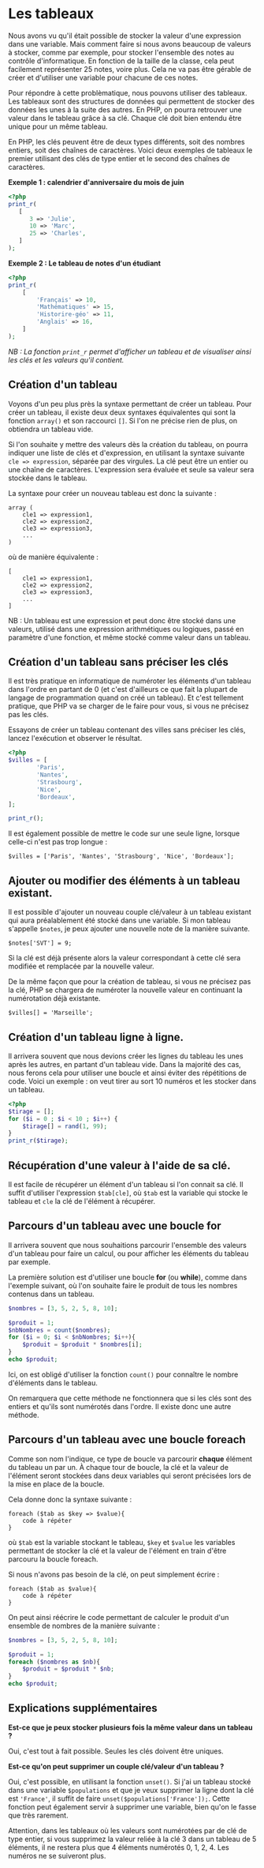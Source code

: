 # Les tableaux

Nous avons vu qu'il était possible de stocker la valeur d'une expression dans une variable. Mais comment faire si nous avons 
beaucoup de valeurs à stocker, comme par exemple, pour stocker l'ensemble des notes au contrôle d'informatique. En fonction de
la taille de la classe, cela peut facilement représenter 25 notes, voire plus. Cela ne va pas être gérable de créer et d'utiliser
une variable pour chacune de ces notes.

Pour répondre à cette problèmatique, nous pouvons utiliser des tableaux. Les tableaux sont des structures de données qui permettent de 
stocker des données les unes à la suite des autres. En PHP, on pourra retrouver une valeur dans le tableau grâce à sa clé. Chaque clé doit
bien entendu être unique pour un même tableau.

En PHP, les clés peuvent être de deux types différents, soit des nombres entiers, soit des chaînes de caractères. Voici deux exemples de tableaux
le premier utilisant des clés de type entier et le second des chaînes de caractères. 

**Exemple 1 : calendrier d'anniversaire du mois de juin** 
``` php runnable
<?php
print_r(
   [
      3 => 'Julie',
      10 => 'Marc',
      25 => 'Charles',
   ]
);
```

**Exemple 2 : Le tableau de notes d'un étudiant**
``` php runnable
<?php
print_r(
    [
        'Français' => 10,
        'Mathématiques' => 15,
        'Historire-géo' => 11,
        'Anglais' => 16,
    ]
);
```

*NB : La fonction `print_r` permet d'afficher un tableau et de visualiser ainsi les clés et les valeurs qu'il contient.*

## Création d'un tableau

Voyons d'un peu plus près la syntaxe permettant de créer un tableau. Pour créer un tableau, il existe deux deux syntaxes équivalentes qui sont 
la fonction `array()` et son raccourci `[]`. Si l'on ne précise rien de plus, on obtiendra un tableau vide.

Si l'on souhaite y mettre des valeurs dès la création du tableau, on pourra indiquer une liste de clés et d'expression, en utilisant la syntaxe suivante 
`cle => expression`, séparée par des virgules. La clé peut être un entier ou une chaîne de caractères. L'expression sera évaluée et seule sa valeur sera stockée dans le tableau.

La syntaxe pour créer un nouveau tableau est donc la suivante :
```
array (
    cle1 => expression1,
    cle2 => expression2,
    cle3 => expression3,
    ...
)
```

où de manière équivalente : 

```
[
    cle1 => expression1,
    cle2 => expression2,
    cle3 => expression3,
    ...
]
```

NB : Un tableau est une expression et peut donc être stocké dans une valeurs, utilisé dans une expression arithmétiques ou logiques, passé en paramètre 
d'une fonction, et même stocké comme valeur dans un tableau.

## Création d'un tableau sans préciser les clés

Il est très pratique en informatique de numéroter les éléments d'un tableau dans l'ordre en partant de 0 (et c'est d'ailleurs ce que fait la plupart
de langage de programmation quand on créé un tableau). Et c'est tellement pratique, que PHP va se charger de le faire pour vous, si vous ne précisez
pas les clés. 

Essayons de créer un tableau contenant des villes sans préciser les clés, lancez l'exécution et observer le résultat.
``` php runnable
<?php
$villes = [
        'Paris',
        'Nantes',
        'Strasbourg',
        'Nice',
        'Bordeaux',
];

print_r();
```

Il est également possible de mettre le code sur une seule ligne, lorsque celle-ci n'est pas trop longue : 
```
$villes = ['Paris', 'Nantes', 'Strasbourg', 'Nice', 'Bordeaux'];
```

## Ajouter ou modifier des éléments à un tableau existant.

Il est possible d'ajouter un nouveau couple clé/valeur à un tableau existant qui aura préalablement été stocké dans une variable.
Si mon tableau s'appelle `$notes`, je peux ajouter une nouvelle note de la manière suivante.

```
$notes['SVT'] = 9;
```

Si la clé est déjà présente alors la valeur correspondant à cette clé sera modifiée et remplacée par la nouvelle valeur.

De la même façon que pour la création de tableau, si vous ne précisez pas la clé, PHP se chargera de numéroter la nouvelle valeur en 
continuant la numérotation déjà existante.

```
$villes[] = 'Marseille';
```

## Création d'un tableau ligne à ligne.

Il arrivera souvent que nous devions créer les lignes du tableau les unes après les autres, en partant d'un tableau vide. Dans la majorité des cas, 
nous ferons cela pour utiliser une boucle et ainsi éviter des répétitions de code. 
Voici un exemple : on veut tirer au sort 10 numéros et les stocker dans un tableau.

``` php runnable
<?php
$tirage = [];
for ($i = 0 ; $i < 10 ; $i++) {
    $tirage[] = rand(1, 99);
}
print_r($tirage);
```

## Récupération d'une valeur à l'aide de sa clé.

Il est facile de récupérer un élément d'un tableau si l'on connait sa clé. Il suffit d'utiliser l'expression `$tab[cle]`, où `$tab` est la variable qui stocke 
le tableau et `cle` la clé de l'élément à récupérer. 

## Parcours d'un tableau avec une boucle for

Il arrivera souvent que nous souhaitions parcourir l'ensemble des valeurs d'un tableau pour faire un calcul, ou pour afficher les éléments du tableau par exemple. 

La première solution est d'utiliser une boucle **for** (ou **while**), comme dans l'exemple suivant, où l'on souhaite faire le produit de tous les nombres
contenus dans un tableau.

``` php runnable
$nombres = [3, 5, 2, 5, 8, 10];

$produit = 1;
$nbNombres = count($nombres);
for ($i = 0; $i < $nbNombres; $i++){
    $produit = $produit * $nombres[i];
}
echo $produit;
```

Ici, on est obligé d'utiliser la fonction `count()` pour connaître le nombre d'éléments dans le tableau.

On remarquera que cette méthode ne fonctionnera que si les clés sont des entiers et qu'ils sont numérotés dans l'ordre. Il existe donc une autre méthode.

## Parcours d'un tableau avec une boucle foreach

Comme son nom l'indique, ce type de boucle va parcourir **chaque** élément du tableau un par un. À chaque tour de boucle, la clé et la valeur de l'élément
seront stockées dans deux variables qui seront précisées lors de la mise en place de la boucle.

Cela donne donc la syntaxe suivante : 
```
foreach ($tab as $key => $value){
    code à répéter
}
```
où `$tab` est la variable stockant le tableau, `$key` et `$value` les variables permettant de stocker la clé et la valeur de l'élément en train d'être 
parcouru la boucle foreach.

Si nous n'avons pas besoin de la clé, on peut simplement écrire : 
```
foreach ($tab as $value){
    code à répéter
}
```

On peut ainsi réécrire le code permettant de calculer le produit d'un ensemble de nombres de la manière suivante : 
``` php runnable
$nombres = [3, 5, 2, 5, 8, 10];

$produit = 1;
foreach ($nombres as $nb){
    $produit = $produit * $nb;
}
echo $produit;
```

## Explications supplémentaires

**Est-ce que je peux stocker plusieurs fois la même valeur dans un tableau ?**

Oui, c'est tout à fait possible. Seules les clés doivent être uniques.

**Est-ce qu'on peut supprimer un couple clé/valeur d'un tableau ?**

Oui, c'est possible, en utilisant la fonction `unset()`. Si j'ai un tableau stocké dans une variable `$populations` et que je veux
supprimer la ligne dont la clé est `'France'`, il suffit de faire `unset($populations['France']);`. Cette fonction peut également 
servir à supprimer une variable, bien qu'on le fasse que très rarement.

Attention, dans les tableaux où les valeurs sont numérotées par de clé de type entier, si vous supprimez la valeur reliée à la clé 3 dans un 
tableau de 5 éléments, il ne restera plus que 4 éléments numérotés 0, 1, 2, 4. Les numéros ne se suiveront plus.